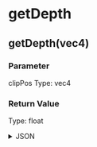 # getDepth

## getDepth(vec4)

### Parameter

clipPos
  Type: vec4

### Return Value

  Type: float

<details><summary>JSON</summary>

```
{
  "Type": "getDepth(vec4)",
  "Name": "getDepth(vec4)",
  "Category": 1,
  "InputPins": [
    {
      "Connection": null,
      "Id": "clipPos",
      "Type": "vec4"
    }
  ],
  "OutputPins": [
    {
      "Id": "",
      "Type": "float"
    }
  ]
}
```

</details>

